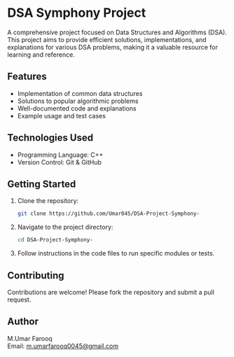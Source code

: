 # DSA Symphony Project

A comprehensive project focused on Data Structures and Algorithms (DSA). This project aims to provide efficient solutions, implementations, and explanations for various DSA problems, making it a valuable resource for learning and reference.

## Features

- Implementation of common data structures
- Solutions to popular algorithmic problems
- Well-documented code and explanations
- Example usage and test cases

## Technologies Used

- Programming Language: C++
- Version Control: Git & GitHub

## Getting Started

1. Clone the repository:
   ```bash
   git clone https://github.com/Umar045/DSA-Project-Symphony-
   ```
2. Navigate to the project directory:
   ```bash
   cd DSA-Project-Symphony-
   ```
3. Follow instructions in the code files to run specific modules or tests.

## Contributing

Contributions are welcome! Please fork the repository and submit a pull request.

## Author

M.Umar Farooq  
Email: m.umarfarooq0045@gmail.com
